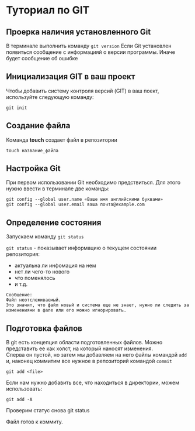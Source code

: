 # Туториал по GIT

## Проерка наличия установленного Git
В терминале выполнить команду `git version`
Если Git установлен появиться сообщение с информацияй о версии программы. Иначе будет сообщение об ошибке

## Инициализация GIT в ваш проект
Чтобы добавить систему контроля версий (GIT) в ваш поект, используйте следующую команду:
```
git init
```

## Создание файла
Команда **touch** создает файл в репозитории
```
touch название_файла
```

## Настройка Git
При первом использовании Git необходимо предствиться.
Для этого нужно ввести в терминале две команды:
```
git config --global user.name «Ваше имя английскими буквами»
git config --global user.email ваша почта@example.com
```


## Определение состояния
Запускаем команду `git status`

`git status` - показывает информацию о текущем состоянии репозитория:
* актуальна ли инфомация на нем
* нет ли чего-то нового
* что поменялось
* и т.д.

```
Сообщение:
Файл неотслеживаемый.
Это значит, что файл новый и система еще не знает, нужно ли следить за изменениями в фале или его можно игнорировать.
```

## Подготовка файлов
В git есть концепция области подготовленных файлов.
Можно представить ее как холст, на который наносят изменения.\
Сперва он пустой, но затем мы добавляем на него файлы командой `add` и, наконец коммитим все нужное в репозиторий командой `commit`
```
git add <file>
```
Если нам нужно добавить все, что находиться в директории, можем использовать:
```
git add -A
```
Проверим статус снова git status

Файл готов к коммиту.
